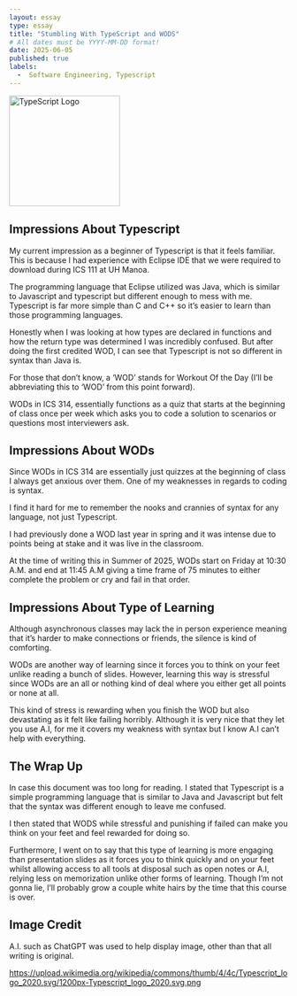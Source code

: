 ```yaml
---
layout: essay
type: essay
title: "Stumbling With TypeScript and WODS"
# All dates must be YYYY-MM-DD format!
date: 2025-06-05
published: true
labels:
  -  Software Engineering, Typescript
---
```


<img src="https://upload.wikimedia.org/wikipedia/commons/thumb/4/4c/Typescript_logo_2020.svg/1200px-Typescript_logo_2020.svg.png" alt="TypeScript Logo" width="200">


## Impressions About Typescript

My current impression as a beginner of Typescript is that it feels familiar. This is because I had experience with Eclipse IDE that we were required to download during ICS 111 at UH Manoa. 

The programming language that Eclipse utilized was Java, which is similar to Javascript and typescript but different enough to mess with me. Typescript is far more simple than C and C++ so it’s easier to learn than those programming languages. 

Honestly when I was looking at how types are declared in functions and how the return type was determined I was incredibly confused. But after doing the first credited WOD, I can see that Typescript is not so different in syntax than Java is. 

For those that don’t know, a ‘WOD’ stands for Workout Of the Day (I’ll be abbreviating this to ‘WOD’ from this point forward). 

WODs in ICS 314, essentially functions as a quiz that starts at the beginning of class once per week which asks you to code a solution to scenarios or questions most interviewers ask.  

## Impressions About WODs

Since WODs in ICS 314 are essentially just quizzes at the beginning of class I always get anxious over them. One of my weaknesses in regards to coding is syntax. 

I find it hard for me to remember the nooks and crannies of syntax for any language, not just Typescript.

I had previously done a WOD last year in spring and it was intense due to points being at stake and it was live in the classroom. 

At the time of writing this in Summer of 2025, WODs start on Friday at 10:30 A.M. and end at 11:45 A.M giving a time frame of 75 minutes to either complete the problem or cry and fail in that order. 

## Impressions About Type of Learning

Although asynchronous classes may lack the in person experience meaning that it’s harder to make connections or friends, the silence is kind of comforting. 

WODs are another way of learning since it forces you to think on your feet unlike reading a bunch of slides. However, learning this way is stressful since WODs are an all or nothing kind of deal where you either get all points or none at all. 

This kind of stress is rewarding when you finish the WOD but also devastating as it felt like failing horribly. Although it is very nice that they let you use A.I, for me it covers my weakness with syntax but I know A.I can’t help with everything.

## The Wrap Up

In case this document was too long for reading. I stated that Typescript is a simple programming language that is similar to Java and Javascript but felt that the syntax was different enough to leave me confused. 

I then stated that WODS while stressful and punishing if failed can make you think on your feet and feel rewarded for doing so. 

Furthermore, I went on to say that this type of learning is more engaging than presentation slides as it forces you to think quickly and on your feet whilst allowing access to all tools at disposal such as open notes or A.I, relying less on 
memorization unlike other forms of learning. Though I’m not gonna lie, I’ll probably grow a couple white hairs by the time that this course is over.

## Image Credit
A.I. such as ChatGPT was used to help display image, other than that all writing is original.

https://upload.wikimedia.org/wikipedia/commons/thumb/4/4c/Typescript_logo_2020.svg/1200px-Typescript_logo_2020.svg.png
